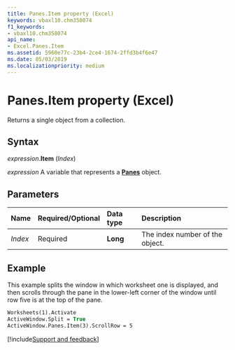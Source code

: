 ```yaml
---
title: Panes.Item property (Excel)
keywords: vbaxl10.chm358074
f1_keywords:
- vbaxl10.chm358074
api_name:
- Excel.Panes.Item
ms.assetid: 5960e77c-23b4-2ce4-1674-2ffd3b4f6e47
ms.date: 05/03/2019
ms.localizationpriority: medium
---
```



# Panes.Item property (Excel)

Returns a single object from a collection.


## Syntax

_expression_.**Item** (_Index_)

_expression_ A variable that represents a **[Panes](Excel.Panes.md)** object.


## Parameters

|Name|Required/Optional|Data type|Description|
|:-----|:-----|:-----|:-----|
| _Index_|Required| **Long**|The index number of the object.|

## Example

This example splits the window in which worksheet one is displayed, and then scrolls through the pane in the lower-left corner of the window until row five is at the top of the pane.

```vb
Worksheets(1).Activate 
ActiveWindow.Split = True 
ActiveWindow.Panes.Item(3).ScrollRow = 5
```



[!include[Support and feedback](~/includes/feedback-boilerplate.md)]